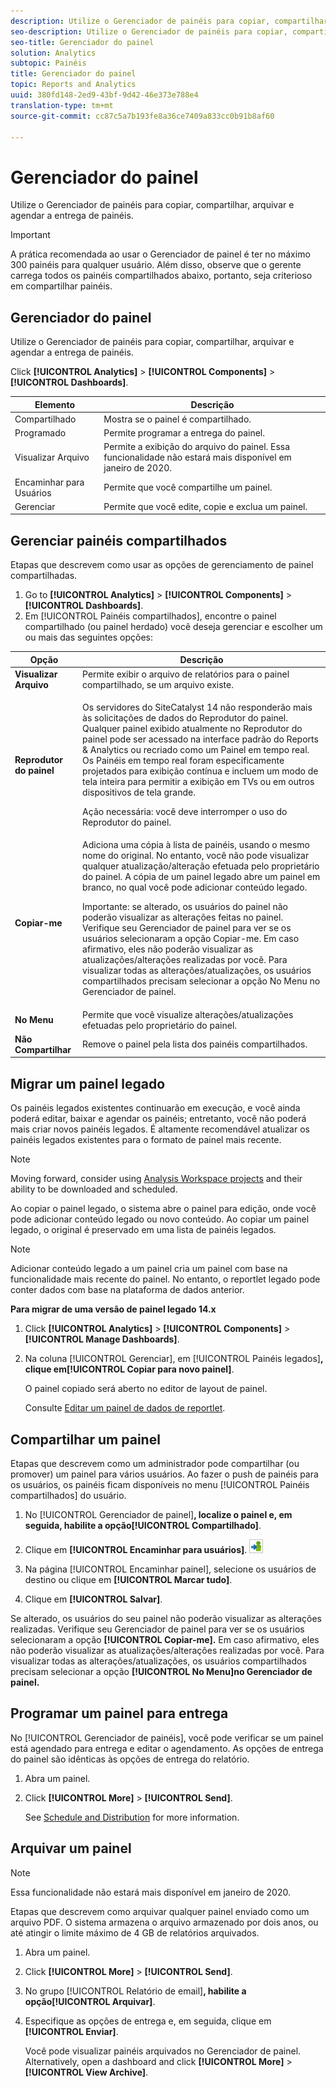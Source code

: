 ```yaml
---
description: Utilize o Gerenciador de painéis para copiar, compartilhar, arquivar e agendar a entrega de painéis.
seo-description: Utilize o Gerenciador de painéis para copiar, compartilhar, arquivar e agendar a entrega de painéis.
seo-title: Gerenciador do painel
solution: Analytics
subtopic: Painéis
title: Gerenciador do painel
topic: Reports and Analytics
uuid: 380fd148-2ed9-43bf-9d42-46e373e788e4
translation-type: tm+mt
source-git-commit: cc87c5a7b193fe8a36ce7409a833cc0b91b8af60

---
```



# Gerenciador do painel

Utilize o Gerenciador de painéis para copiar, compartilhar, arquivar e agendar a entrega de painéis.

>[!IMPORTANT]
>
>A prática recomendada ao usar o Gerenciador de painel é ter no máximo 300 painéis para qualquer usuário. Além disso, observe que o gerente carrega todos os painéis compartilhados abaixo, portanto, seja criterioso em compartilhar painéis.

## Gerenciador do painel

Utilize o Gerenciador de painéis para copiar, compartilhar, arquivar e agendar a entrega de painéis.

Click **[!UICONTROL Analytics]** &gt; **[!UICONTROL Components]** &gt; **[!UICONTROL Dashboards]**.

| Elemento | Descrição |
|--- |--- |
| Compartilhado | Mostra se o painel é compartilhado. |
| Programado | Permite programar a entrega do painel. |
| Visualizar Arquivo | Permite a exibição do arquivo do painel. Essa funcionalidade não estará mais disponível em janeiro de 2020. |
| Encaminhar para Usuários | Permite que você compartilhe um painel. |
| Gerenciar | Permite que você edite, copie e exclua um painel. |

## Gerenciar painéis compartilhados

Etapas que descrevem como usar as opções de gerenciamento de painel compartilhadas.

1. Go to **[!UICONTROL Analytics]** &gt; **[!UICONTROL Components]** &gt; **[!UICONTROL Dashboards]**.
1. Em [!UICONTROL Painéis compartilhados], encontre o painel compartilhado (ou painel herdado) você deseja gerenciar e escolher um ou mais das seguintes opções:

<table id="choicetable_857E0E816D63404683D4E24DC8D7FC69"> 
 <thead class="chhead sthead"> 
  <th class="choptionhd"> Opção </th> 
  <th class="chdeschd"> Descrição </th> 
 </thead> 
 <tr class="chrow strow"> 
  <td class="choption"><strong>Visualizar Arquivo</strong></td> 
  <td class="chdesc stentry"> Permite exibir o arquivo de relatórios para o painel compartilhado, se um arquivo existe. </td> 
 </tr> 
 <tr class="chrow strow"> 
  <td class="choption"><strong>Reprodutor do painel</strong></td> 
  <td class="chdesc stentry"> <p>Os servidores do SiteCatalyst 14 não responderão mais às solicitações de dados do Reprodutor do painel. Qualquer painel exibido atualmente no Reprodutor do painel pode ser acessado na interface padrão do Reports &amp; Analytics ou recriado como um Painel em tempo real. Os Painéis em tempo real foram especificamente projetados para exibição contínua e incluem um modo de tela inteira para permitir a exibição em TVs ou em outros dispositivos de tela grande. </p> <p>Ação necessária: você deve interromper o uso do Reprodutor do painel. </p> </td> 
 </tr> 
 <tr class="chrow strow"> 
  <td class="choption"><strong>Copiar-me</strong></td> 
  <td class="chdesc stentry"> Adiciona uma cópia à lista de painéis, usando o mesmo nome do original. No entanto, você não pode visualizar qualquer atualização/alteração efetuada pelo proprietário do painel. A cópia de um painel legado abre um painel em branco, no qual você pode adicionar conteúdo legado. <p>Importante: se alterado, os usuários do painel não poderão visualizar as alterações feitas no painel. Verifique seu Gerenciador de painel para ver se os usuários selecionaram a opção <span class="uicontrol">Copiar-me</span>. Em caso afirmativo, eles não poderão visualizar as atualizações/alterações realizadas por você. Para visualizar todas as alterações/atualizações, os usuários compartilhados precisam selecionar a opção <span class="uicontrol">No Menu</span> no Gerenciador de painel. </p> </td> 
 </tr> 
 <tr class="chrow strow"> 
  <td class="choption"><strong>No Menu</strong></td> 
  <td class="chdesc stentry"> Permite que você visualize alterações/atualizações efetuadas pelo proprietário do painel. </td> 
 </tr> 
 <tr class="chrow strow"> 
  <td class="choption"><strong>Não Compartilhar</strong></td> 
  <td class="chdesc stentry"> Remove o painel pela lista dos painéis compartilhados. </td> 
 </tr> 
</table>

## Migrar um painel legado

Os painéis legados existentes continuarão em execução, e você ainda poderá editar, baixar e agendar os painéis; entretanto, você não poderá mais criar novos painéis legados. É altamente recomendável atualizar os painéis legados existentes para o formato de painel mais recente.

>[!NOTE]
>
>Moving forward, consider using [Analysis Workspace projects](https://marketing.adobe.com/resources/help/en_US/analytics/analysis-workspace/) and their ability to be downloaded and scheduled.

Ao copiar o painel legado, o sistema abre o painel para edição, onde você pode adicionar conteúdo legado ou novo conteúdo. Ao copiar um painel legado, o original é preservado em uma lista de painéis legados.

>[!NOTE]
>
>Adicionar conteúdo legado a um painel cria um painel com base na funcionalidade mais recente do painel. No entanto, o reportlet legado pode conter dados com base na plataforma de dados anterior.

**Para migrar de uma versão de painel legado 14.x**

1. Click **[!UICONTROL Analytics]** &gt; **[!UICONTROL Components]** &gt; **[!UICONTROL Manage Dashboards]**.
1. Na coluna [!UICONTROL Gerenciar], em [!UICONTROL Painéis legados]**, clique em[!UICONTROL Copiar para novo painel]**.

   O painel copiado será aberto no editor de layout de painel. 

   Consulte [Editar um painel de dados de reportlet](../../analyze/reports-analytics/dashboard.md#task_B460CCD70D9F40FCAC6BBC1C044CC460).

## Compartilhar um painel

Etapas que descrevem como um administrador pode compartilhar (ou promover) um painel para vários usuários. Ao fazer o push de painéis para os usuários, os painéis ficam disponíveis no menu [!UICONTROL Painéis compartilhados] do usuário.

1. No [!UICONTROL Gerenciador de painel]**, localize o painel e, em seguida, habilite a opção[!UICONTROL Compartilhado]**.
1. Clique em **[!UICONTROL Encaminhar para usuários]**.  ![](assets/push.png)

1. Na página [!UICONTROL Encaminhar painel], selecione os usuários de destino ou clique em **[!UICONTROL Marcar tudo]**.
1. Clique em **[!UICONTROL Salvar]**.

Se alterado, os usuários do seu painel não poderão visualizar as alterações realizadas. Verifique seu Gerenciador de painel para ver se os usuários selecionaram a opção **[!UICONTROL Copiar-me].** Em caso afirmativo, eles não poderão visualizar as atualizações/alterações realizadas por você. Para visualizar todas as alterações/atualizações, os usuários compartilhados precisam selecionar a opção **[!UICONTROL No Menu]no Gerenciador de painel.**

## Programar um painel para entrega

No [!UICONTROL Gerenciador de painéis], você pode verificar se um painel está agendado para entrega e editar o agendamento. As opções de entrega do painel são idênticas às opções de entrega do relatório.

1. Abra um painel.
1. Click **[!UICONTROL More]** &gt; **[!UICONTROL Send]**.

   See [Schedule and Distribution](../../analyze/reports-analytics/scheduling.md#concept_4EA333DFC7FD4E9CA086385A3DA10BE9) for more information.

## Arquivar um painel

>[!NOTE]
>
>Essa funcionalidade não estará mais disponível em janeiro de 2020.

Etapas que descrevem como arquivar qualquer painel enviado como um arquivo PDF. O sistema armazena o arquivo armazenado por dois anos, ou até atingir o limite máximo de 4 GB de relatórios arquivados.

1. Abra um painel.
1. Click **[!UICONTROL More]** &gt; **[!UICONTROL Send]**.
1. No grupo [!UICONTROL Relatório de email]**, habilite a opção[!UICONTROL Arquivar]**.
1. Especifique as opções de entrega e, em seguida, clique em **[!UICONTROL Enviar]**.

   Você pode visualizar painéis arquivados no Gerenciador de painel. Alternatively, open a dashboard and click **[!UICONTROL More]** &gt; **[!UICONTROL View Archive]**.
